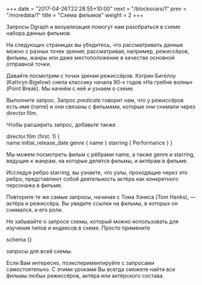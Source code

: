 +++
date =  "2017-04-26T22:28:55+10:00"
next = "/blocksvars/1"
prev = "/moredata/1"
title = "Схема фильмов"
weight = 2
+++

Запросы Dgraph и визуализация помогут нам разобраться в схеме набора данных фильмов.

На следующих страницах вы убедитесь, что рассматривать данные можно с разных точек зрения; рассматривая, например, режиссёров, фильмы, жанры или даже местоположение в качестве основной отправной точки.

Давайте посмотрим с точки зрения режиссёров. Кэтрин Бигелоу (Kathryn Bigelow) сняла классику начала 90-х годов «На гребне волны» (Point Break). Мы начнём с неё и узнаем о схеме.

Выполните запрос. Запрос _predicate_ говорит нам, что у режиссёров есть имя (name) и они связаны с фильмами, которые они снимали через director.film.

Чтобы расширить запрос, добавьте также

director.film (first: 1) {     
    name
    initial_release_date
    genre { name }
    starring { Performance }
 }

Мы можем посмотреть фильм с рёбрами name, а также genre и starring, ведущие к жанрам, на которые делятся фильмы, и актёрам в фильме.

Исследуя ребро starring, вы узнаете, что узлы, проходящие через это ребро, представляют собой деятельность актёра как конкретного персонажа в фильме.

Повторите те же самые запросы, начиная с Тома Хэнкса (Tom Hanks), — актёра и режиссёра. Вы увидите ссылки на фильмы, в которых он снимался, и его роли.

Не забывайте о запросе схемы, который можно использовать для изучения типов и индексов в схеме. Просто примените

schema {}

запросы для всей схемы.

Если Вам интересно, поэкспериментируйте с запросами самостоятельно. С этими уроками Вы всегда сможете найти все фильмы любых режиссёров, актёра или актёрского состава.
